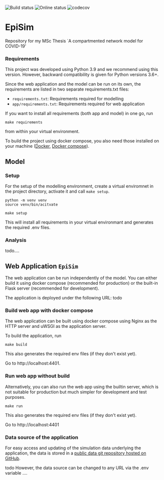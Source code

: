 ![Build status](https://github.com/leo-pfeiffer/msc-thesis/actions/workflows/python-app.yml/badge.svg)
![Online status](https://img.shields.io/website?down_color=lightgrey&down_message=offline&up_color=blue&up_message=online&url=http%3A%2F%2F209.182.235.76%2F)
![codecov](https://codecov.io/gh/leo-pfeiffer/epi-sim/branch/main/graph/badge.svg?token=AK3O2NL82O)

# EpiSim
Repository for my MSc Thesis `A compartmented network model for COVID-19'

### Requirements
This project was developed using Python 3.9 and we recommend using this version. 
However, backward compatibility is given for Python versions 3.6+.

Since the web application and the model can 
be run on its own, the requirements are listed in two separate requirements.txt files:

- `requirements.txt`: Requirements required for modelling
- `app/requirements.txt`: Requirements required for web application

If you want to install all requirements (both app and model) in one go, run

```shell
make requirements
```

from within your virtual environment.

To build the project using docker compose, you also need those installed on your machine
([Docker](https://docs.docker.com/engine/install/), [Docker compose](https://docs.docker.com/compose/install/)).

## Model

### Setup
For the setup of the modelling environment, create a virtual enviromnet in the 
project directory, activate it and call `make setup`.

```shell
python -m venv venv
source venv/bin/acitvate

make setup
```

This will install all requirements in your virtual environmant and generates
the required .env files.

### Analysis

todo....

## Web Application `EpiSim`
The web application can be run independently of the model. You can either 
build it using docker compose (recommended for production) or the built-in
Flask server (recommended for development).

The application is deployed under the following URL:
todo

### Build web app with docker compose
The web application can be built using docker compose using Nginx as the HTTP server 
and uWSGI as the application server.

To build the application, run

```shell
make build
```

This also generates the required env files (if they don't exist yet).

Go to http://localhost:4401.

### Run web app without build
Alternatively, you can also run the web app using the builtin server, which is not suitable for 
production but much simpler for development and test purposes.

```shell
make run
```

This also generates the required env files (if they don't exist yet).

Go to http://localhost:4401

### Data source of the application
For easy access and updating of the simulation data underlying the application,
the data is stored in a [public data git repository hosted on GitHub](https://github.com/leo-pfeiffer/msc-thesis-data).

todo
However, the data source can be changed to any URL via the .env variable ....
